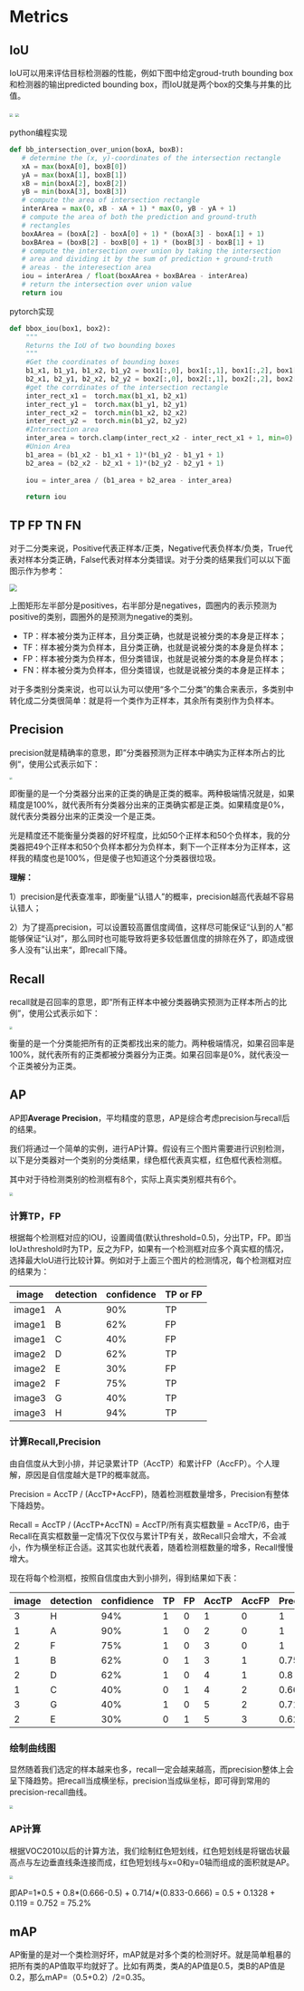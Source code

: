 # Metrics

## IoU

IoU可以用来评估目标检测器的性能，例如下图中给定groud-truth bounding box和检测器的输出predicted bounding box，而IoU就是两个box的交集与并集的比值。

<img src="C:/Users/admin/alex_gitrepos/alex_notes/yolov3/source/IoU1.png" style="zoom:40%"/>

<img src="C:/Users/admin/alex_gitrepos/alex_notes/yolov3/source/IoU2.png" style="zoom:40%"/>

python编程实现

```python
def bb_intersection_over_union(boxA, boxB):
   # determine the (x, y)-coordinates of the intersection rectangle
   xA = max(boxA[0], boxB[0])
   yA = max(boxA[1], boxB[1])
   xB = min(boxA[2], boxB[2])
   yB = min(boxA[3], boxB[3])
   # compute the area of intersection rectangle
   interArea = max(0, xB - xA + 1) * max(0, yB - yA + 1)
   # compute the area of both the prediction and ground-truth
   # rectangles
   boxAArea = (boxA[2] - boxA[0] + 1) * (boxA[3] - boxA[1] + 1)
   boxBArea = (boxB[2] - boxB[0] + 1) * (boxB[3] - boxB[1] + 1)
   # compute the intersection over union by taking the intersection
   # area and dividing it by the sum of prediction + ground-truth
   # areas - the interesection area
   iou = interArea / float(boxAArea + boxBArea - interArea)
   # return the intersection over union value
   return iou

```

pytorch实现

```python
def bbox_iou(box1, box2):
    """
    Returns the IoU of two bounding boxes 
    """
    #Get the coordinates of bounding boxes
    b1_x1, b1_y1, b1_x2, b1_y2 = box1[:,0], box1[:,1], box1[:,2], box1[:,3]
    b2_x1, b2_y1, b2_x2, b2_y2 = box2[:,0], box2[:,1], box2[:,2], box2[:,3]
    #get the corrdinates of the intersection rectangle
    inter_rect_x1 =  torch.max(b1_x1, b2_x1)
    inter_rect_y1 =  torch.max(b1_y1, b2_y1)
    inter_rect_x2 =  torch.min(b1_x2, b2_x2)
    inter_rect_y2 =  torch.min(b1_y2, b2_y2)
    #Intersection area
    inter_area = torch.clamp(inter_rect_x2 - inter_rect_x1 + 1, min=0) * torch.clamp(inter_rect_y2 - inter_rect_y1 + 1, min=0)
    #Union Area
    b1_area = (b1_x2 - b1_x1 + 1)*(b1_y2 - b1_y1 + 1)
    b2_area = (b2_x2 - b2_x1 + 1)*(b2_y2 - b2_y1 + 1)
    
    iou = inter_area / (b1_area + b2_area - inter_area)
    
    return iou
```

## TP FP TN FN

对于二分类来说，Positive代表正样本/正类，Negative代表负样本/负类，True代表对样本分类正确，False代表对样本分类错误。对于分类的结果我们可以以下面图示作为参考：

<img src="C:/Users/admin/alex_gitrepos/alex_notes/yolov3/source/TFPN_1.png" style="zoom:80%"/>

上图矩形左半部分是positives，右半部分是negatives，圆圈内的表示预测为positive的类别，圆圈外的是预测为negative的类别。

- TP：样本被分类为正样本，且分类正确，也就是说被分类的本身是正样本；
- TF：样本被分类为负样本，且分类正确，也就是说被分类的本身是负样本；
- FP：样本被分类为负样本，但分类错误，也就是说被分类的本身是负样本；
- FN：样本被分类为负样本，但分类错误，也就是说被分类的本身是正样本；

对于多类别分类来说，也可以认为可以使用“多个二分类”的集合来表示，多类别中转化成二分类很简单：就是将一个类作为正样本，其余所有类别作为负样本。

## Precision

precision就是精确率的意思，即”分类器预测为正样本中确实为正样本所占的比例“，使用公式表示如下：

<img src="C:/Users/admin/alex_gitrepos/alex_notes/yolov3/source/TFPN_precision.png" style="zoom:30%"/>

即衡量的是一个分类器分出来的正类的确是正类的概率。两种极端情况就是，如果精度是100%，就代表所有分类器分出来的正类确实都是正类。如果精度是0%，就代表分类器分出来的正类没一个是正类。

光是精度还不能衡量分类器的好坏程度，比如50个正样本和50个负样本，我的分类器把49个正样本和50个负样本都分为负样本，剩下一个正样本分为正样本，这样我的精度也是100%，但是傻子也知道这个分类器很垃圾。

**理解：**

1）precision是代表查准率，即衡量“认错人”的概率，precision越高代表越不容易认错人；

2）为了提高precision，可以设置较高置信度阈值，这样尽可能保证“认到的人”都能够保证“认对”，那么同时也可能导致将更多较低置信度的排除在外了，即造成很多人没有”认出来“，即recall下降。

## Recall

recall就是召回率的意思，即“所有正样本中被分类器确实预测为正样本所占的比例”，使用公式表示如下：

<img src="C:/Users/admin/alex_gitrepos/alex_notes/yolov3/source/TFPN_recall.png" style="zoom:30%"/>

衡量的是一个分类能把所有的正类都找出来的能力。两种极端情况，如果召回率是100%，就代表所有的正类都被分类器分为正类。如果召回率是0%，就代表没一个正类被分为正类。

## AP

AP即**Average Precision**，平均精度的意思，AP是综合考虑precision与recall后的结果。

我们将通过一个简单的实例，进行AP计算。假设有三个图片需要进行识别检测，以下是分类器对一个类别的分类结果，绿色框代表真实框，红色框代表检测框。

其中对于待检测类别的检测框有8个，实际上真实类别框共有6个。

<img src="C:/Users/admin/alex_gitrepos/alex_notes/yolov3/source/ap_1.png" style="zoom:40%"/>

### 计算TP，FP

根据每个检测框对应的IOU，设置阈值(默认threshold=0.5)，分出TP，FP。即当IoU≥threshold时为TP，反之为FP，如果有一个检测框对应多个真实框的情况，选择最大IoU进行比较计算。例如对于上面三个图片的检测情况，每个检测框对应的结果为：

| image  | detection | confidence | TP or FP |
| ------ | --------- | ---------- | -------- |
| image1 | A         | 90%        | TP       |
| image1 | B         | 62%        | FP       |
| image1 | C         | 40%        | FP       |
| image2 | D         | 62%        | TP       |
| image2 | E         | 30%        | FP       |
| image2 | F         | 75%        | TP       |
| image3 | G         | 40%        | TP       |
| image3 | H         | 94%        | TP       |

### 计算Recall,Precision

由自信度从大到小排，并记录累计TP（AccTP）和累计FP（AccFP）。个人理解，原因是自信度越大是TP的概率就高。

Precision = AccTP / (AccTP+AccFP)，随着检测框数量增多，Precision有整体下降趋势。

Recall = AccTP / (AccTP+AccTN) = AccTP/所有真实框数量 = AccTP/6，由于Recall在真实框数量一定情况下仅仅与累计TP有关，故Recall只会增大，不会减小，作为横坐标正合适。这其实也就代表着，随着检测框数量的增多，Recall慢慢增大。

现在将每个检测框，按照自信度由大到小排列，得到结果如下表：

| image | detection | confidience | TP   | FP   | AccTP | AccFP | Precision | Recall |
| ----- | --------- | ----------- | ---- | ---- | ----- | ----- | --------- | ------ |
| 3     | H         | 94%         | 1    | 0    | 1     | 0     | 1         | 0.166  |
| 1     | A         | 90%         | 1    | 0    | 2     | 0     | 1         | 0.333  |
| 2     | F         | 75%         | 1    | 0    | 3     | 0     | 1         | 0.5    |
| 1     | B         | 62%         | 0    | 1    | 3     | 1     | 0.75      | 0.5    |
| 2     | D         | 62%         | 1    | 0    | 4     | 1     | 0.8       | 0.666  |
| 1     | C         | 40%         | 0    | 1    | 4     | 2     | 0.666     | 0.666  |
| 3     | G         | 40%         | 1    | 0    | 5     | 2     | 0.714     | 0.833  |
| 2     | E         | 30%         | 0    | 1    | 5     | 3     | 0.625     | 0.833  |

### 绘制曲线图

显然随着我们选定的样本越来也多，recall一定会越来越高，而precision整体上会呈下降趋势。把recall当成横坐标，precision当成纵坐标，即可得到常用的precision-recall曲线。

<img src="C:/Users/admin/alex_gitrepos/alex_notes/yolov3/source/ap_3.png" style="zoom:40%"/>

### AP计算

根据VOC2010以后的计算方法，我们绘制红色短划线，红色短划线是将锯齿状最高点与左边垂直线条连接而成，红色短划线与x=0和y=0轴而组成的面积就是AP。

<img src="C:/Users/admin/alex_gitrepos/alex_notes/yolov3/source/ap_4.png" style="zoom:40%"/>

即AP=1\*0.5 + 0.8\*(0.666-0.5) + 0.714/*(0.833-0.666) = 0.5 + 0.1328 + 0.119 = 0.752 = 75.2%

## mAP

AP衡量的是对一个类检测好坏，mAP就是对多个类的检测好坏。就是简单粗暴的把所有类的AP值取平均就好了。比如有两类，类A的AP值是0.5，类B的AP值是0.2，那么mAP=（0.5+0.2）/2=0.35。


